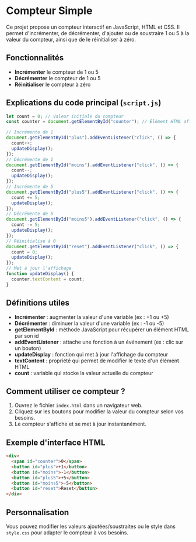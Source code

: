 # Compteur Simple

Ce projet propose un compteur interactif en JavaScript, HTML et CSS. Il permet d'incrémenter, de décrémenter, d'ajouter ou de soustraire 1 ou 5 à la valeur du compteur, ainsi que de le réinitialiser à zéro.

## Fonctionnalités

- **Incrémenter** le compteur de 1 ou 5
- **Décrémenter** le compteur de 1 ou 5
- **Réinitialiser** le compteur à zéro

## Explications du code principal (`script.js`)

```js
let count = 0; // Valeur initiale du compteur
const counter = document.getElementById("counter"); // Élément HTML affichant la valeur

// Incrémente de 1
document.getElementById("plus").addEventListener("click", () => {
  count++;
  updateDisplay();
});
// Décrémente de 1
document.getElementById("moins").addEventListener("click", () => {
  count--;
  updateDisplay();
});
// Incrémente de 5
document.getElementById("plus5").addEventListener("click", () => {
  count += 5;
  updateDisplay();
});
// Décrémente de 5
document.getElementById("moins5").addEventListener("click", () => {
  count -= 5;
  updateDisplay();
});
// Réinitialise à 0
document.getElementById("reset").addEventListener("click", () => {
  count = 0;
  updateDisplay();
});
// Met à jour l'affichage
function updateDisplay() {
  counter.textContent = count;
}
```

## Définitions utiles

- **Incrémenter** : augmenter la valeur d'une variable (ex : +1 ou +5)
- **Décrémenter** : diminuer la valeur d'une variable (ex : -1 ou -5)
- **getElementById** : méthode JavaScript pour récupérer un élément HTML par son id
- **addEventListener** : attache une fonction à un événement (ex : clic sur un bouton)
- **updateDisplay** : fonction qui met à jour l'affichage du compteur
- **textContent** : propriété qui permet de modifier le texte d'un élément HTML
- **count** : variable qui stocke la valeur actuelle du compteur

## Comment utiliser ce compteur ?

1. Ouvrez le fichier `index.html` dans un navigateur web.
2. Cliquez sur les boutons pour modifier la valeur du compteur selon vos besoins.
3. Le compteur s'affiche et se met à jour instantanément.

## Exemple d'interface HTML

```html
<div>
  <span id="counter">0</span>
  <button id="plus">+1</button>
  <button id="moins">-1</button>
  <button id="plus5">+5</button>
  <button id="moins5">-5</button>
  <button id="reset">Reset</button>
</div>
```

## Personnalisation

Vous pouvez modifier les valeurs ajoutées/soustraites ou le style dans `style.css` pour adapter le compteur à vos besoins.
